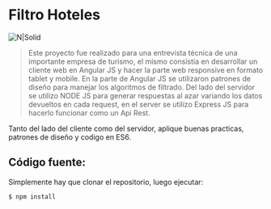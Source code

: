 # Filtro Hoteles
![N|Solid](http://www.damiancipolat.com/editor_docs/adjuntos/1493083707_hotel_resu_desktop.png)

>Este proyecto fue realizado para una entrevista técnica de una importante empresa de turismo, el mismo consistia en desarrollar un cliente web en Angular JS y hacer la parte web responsive en formato tablet y mobile. En la parte de Angular JS se utilizaron patrones de diseño para manejar los algoritmos de filtrado.
Del lado del servidor se utilizo NODE JS para generar respuestas al azar variando los datos devueltos en cada request, en el server se utilizo Express JS para hacerlo funcionar como un Api Rest. 

Tanto del lado del cliente como del servidor, aplique buenas practicas, patrones de diseño y codigo en ES6.

## Código fuente:
Simplemente hay que clonar el repositorio, luego ejecutar:
```sh
$ npm install
```
